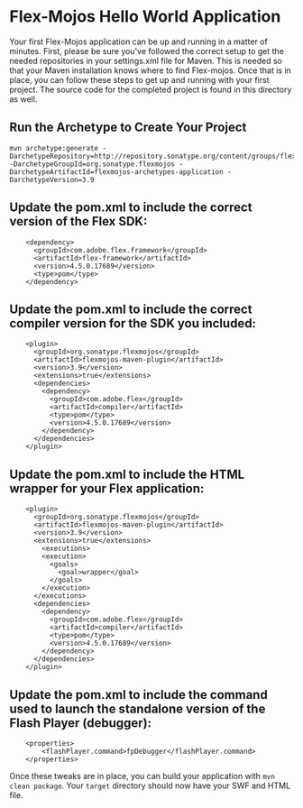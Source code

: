 Flex-Mojos Hello World Application
================================

Your first Flex-Mojos application can be up and running in a matter of minutes.  First, please be sure you've followed the correct setup to get the needed repositories in your settings.xml file for Maven.  This is needed so that your Maven installation knows where to find Flex-mojos.  Once that is in place, you can follow these steps to get up and running with your first project.  The source code for the completed project is found in this directory as well.

## Run the Archetype to Create Your Project

```
mvn archetype:generate -DarchetypeRepository=http://repository.sonatype.org/content/groups/flexgroup/ -DarchetypeGroupId=org.sonatype.flexmojos -DarchetypeArtifactId=flexmojos-archetypes-application -DarchetypeVersion=3.9
```

## Update the pom.xml to include the correct version of the Flex SDK:

```
    <dependency>
      <groupId>com.adobe.flex.framework</groupId>
      <artifactId>flex-framework</artifactId>
      <version>4.5.0.17689</version>
      <type>pom</type>
    </dependency>
```

## Update the pom.xml to include the correct compiler version for the SDK you included:

```
    <plugin>
      <groupId>org.sonatype.flexmojos</groupId>
      <artifactId>flexmojos-maven-plugin</artifactId>
      <version>3.9</version>
      <extensions>true</extensions>
	  <dependencies>
		<dependency>
		  <groupId>com.adobe.flex</groupId>
		  <artifactId>compiler</artifactId>
		  <type>pom</type>
		  <version>4.5.0.17689</version>
	    </dependency>
	  </dependencies>
    </plugin>
```

## Update the pom.xml to include the HTML wrapper for your Flex application:

```
	<plugin>
	  <groupId>org.sonatype.flexmojos</groupId>
	  <artifactId>flexmojos-maven-plugin</artifactId>
	  <version>3.9</version>
	  <extensions>true</extensions>
		<executions>
	    <execution>
	      <goals>
	        <goal>wrapper</goal>
	      </goals>
	    </execution>
	  </executions>
	  <dependencies>
		<dependency>
		  <groupId>com.adobe.flex</groupId>
		  <artifactId>compiler</artifactId>
		  <type>pom</type>
		  <version>4.5.0.17689</version>
	    </dependency>
	  </dependencies>
	</plugin>
```

## Update the pom.xml to include the command used to launch the standalone version of the Flash Player (debugger):

```
	<properties>
		<flashPlayer.command>fpDebugger</flashPlayer.command>
	</properties>
```
	
Once these tweaks are in place, you can build your application with `mvn clean package`.  Your `target` directory should now have your SWF and HTML file.

